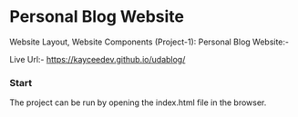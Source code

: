 # Personal Blog Website
 Website Layout, Website Components (Project-1): Personal Blog Website:-

Live Url:- https://kayceedev.github.io/udablog/

### Start
The project can be run by opening the index.html file in the browser.